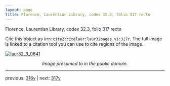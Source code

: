 ```yaml
---
layout: page
title: Florence, Laurentian Library, codex 32.3, folio 317 recto
---
```


Florence, Laurentian Library, codex 32.3, folio 317 recto

Cite this object as `urn:cite2:citelaur:laur32pages.v1:317r`.  The full image is linked to a citation tool you can use to cite regions of the image.

[![laur32_3_0641](http://www.homermultitext.org/iipsrv?IIIF=/project/homer/pyramidal/deepzoom/citelaur/laur32imgs/v1/laur32_3_0641.tif/full/800,/0/default.jpg)](http://www.homermultitext.org/ict2/?urn=urn:cite2:citelaur:laur32imgs.v1:laur32_3_0641) 

<p style="text-align: center; font-style: italic;">Image presumed to in the public domain.</p>

---

previous: [316v](../316v/) | next: [317v](../317v/)